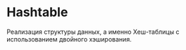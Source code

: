# Hashtable

Реализация структуры данных, а именно Хеш-таблицы с использованием двойного хэширования. 
